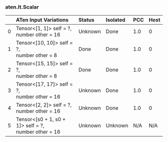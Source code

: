 ### aten.lt.Scalar
|    | ATen Input Variations                                   | Status   | Isolated   | PCC   | Host   |
|---:|:--------------------------------------------------------|:---------|:-----------|:------|:-------|
|  0 | Tensor<[1, 1]> self = ?,<br>number other = 16           | Unknown  | Done       | 1.0   | 0      |
|  1 | Tensor<[10, 10]> self = ?,<br>number other = 8          | Done     | Done       | 1.0   | 0      |
|  2 | Tensor<[15, 15]> self = ?,<br>number other = 8          | Done     | Done       | 1.0   | 0      |
|  3 | Tensor<[17, 17]> self = ?,<br>number other = 16         | Unknown  | Done       | 1.0   | 0      |
|  4 | Tensor<[2, 2]> self = ?,<br>number other = 16           | Unknown  | Done       | 1.0   | 0      |
|  5 | Tensor<[s0 + 1, s0 + 1]> self = ?,<br>number other = 16 | Unknown  | Unknown    | N/A   | N/A    |

